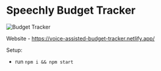 # Speechly Budget Tracker

![Budget Tracker](https://i.ibb.co/VJjj3Kp/Screenshot-2020-12-18-205600.png)

Website - https://voice-assisted-budget-tracker.netlify.app/

Setup:
- run ```npm i && npm start```
